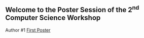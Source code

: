 ## Welcome to the Poster Session of the 2<sup>nd</sup> Computer Science Workshop


Author #1 [First Poster](https://github.com/docs-dibris/CSW21/blob/gh-pages/Poster/a0poster.pdf)
